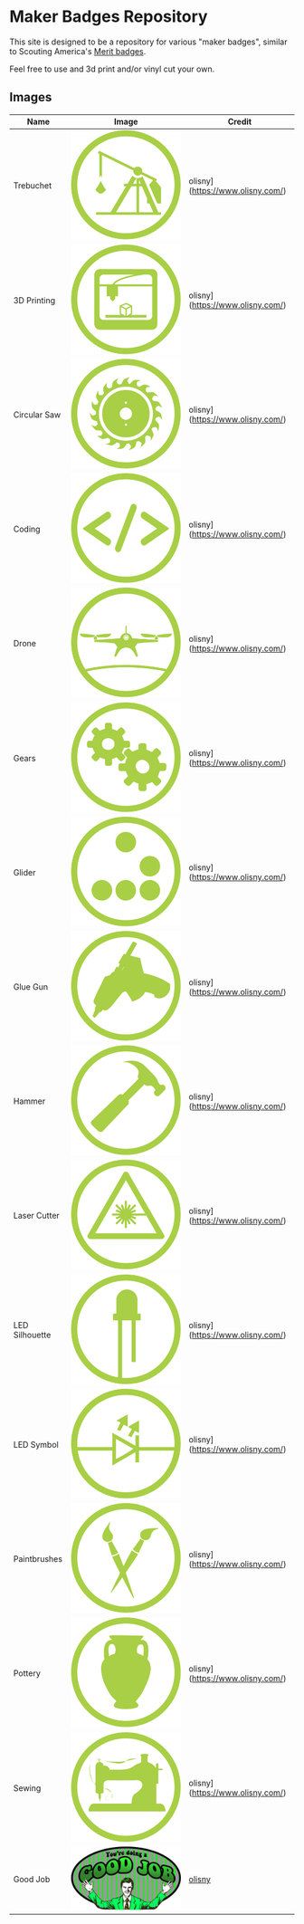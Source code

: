 # Maker Badges Repository

This site is designed to be a repository for various "maker badges", similar to Scouting America's [Merit badges](https://www.scouting.org/skills/merit-badges/).

Feel free to use and 3d print and/or vinyl cut your own.

## Images

| Name | Image | Credit |
| --- | --- | --- |
| Trebuchet | ![](img/trebuchet.svg) | olisny](https://www.olisny.com/) |
| 3D Printing | ![](img/badge_3Dprinting.svg) | olisny](https://www.olisny.com/) |
| Circular Saw | ![](img/badge_circularsaw.svg) | olisny](https://www.olisny.com/) |
| Coding | ![](img/badge_coding.svg) | olisny](https://www.olisny.com/) |
| Drone | ![](img/badge_drone.svg) | olisny](https://www.olisny.com/) |
| Gears | ![](img/badge_gears.svg) | olisny](https://www.olisny.com/) |
| Glider | ![](img/badge_glider.svg) | olisny](https://www.olisny.com/) |
| Glue Gun | ![](img/badge_gluegun.svg) | olisny](https://www.olisny.com/) |
| Hammer | ![](img/badge_hammer.svg) | olisny](https://www.olisny.com/) |
| Laser Cutter | ![](img/badge_laser.svg) | olisny](https://www.olisny.com/) |
| LED Silhouette | ![](img/badge_ledsilhouette.svg) | olisny](https://www.olisny.com/) |
| LED Symbol | ![](img/badge_ledsymbol.svg) | olisny](https://www.olisny.com/) |
| Paintbrushes | ![](img/badge_paintbrushes.svg) | olisny](https://www.olisny.com/) |
| Pottery | ![](img/badge_pottery.svg) | olisny](https://www.olisny.com/) |
| Sewing | ![](img/badge_sewing.svg) | olisny](https://www.olisny.com/) |
| Good Job | ![](img/good_job.png) | [olisny](https://www.olisny.com/) |
